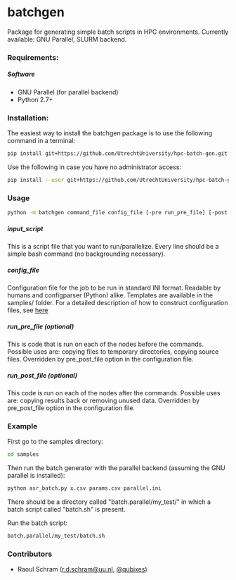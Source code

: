 # batchgen
Package for generating simple batch scripts in HPC environments. Currently available: GNU Parallel, SLURM backend.

### Requirements:

##### Software

- GNU Parallel (for parallel backend)
- Python 2.7+

### Installation:

The easiest way to install the batchgen package is to use the following command in a terminal:

``` bash
pip install git+https://github.com/UtrechtUniversity/hpc-batch-gen.git
```

Use the following in case you have no administrator access:

``` bash
pip install --user git+https://github.com/UtrechtUniversity/hpc-batch-gen.git
```

### Usage
```bash
python -m batchgen command_file config_file [-pre run_pre_file] [-post run_post_file]
```

##### input_script
This is a script file that you want to run/parallelize. Every line should be a simple bash command (no backgrounding necessary).

##### config\_file
Configuration file for the job to be run in standard INI format. Readable by humans and configparser (Python) alike. Templates are available in the samples/ folder. For a detailed description of how to construct configuration files, see [here](config.md)

##### run\_pre\_file (optional)
This is code that is run on each of the nodes before the commands. Possible uses are: copying files to temporary directories, copying source files. Overridden by pre\_post\_file option in the configuration file.

##### run\_post\_file (optional)
This code is run on each of the nodes after the commands. Possible uses are: copying results back or removing unused data. Overridden by pre\_post\_file option in the configuration file.

### Example

First go to the samples directory:

```bash
cd samples
```

Then run the batch generator with the parallel backend (assuming the GNU parallel is installed):

```bash
python asr_batch.py x.csv params.csv parallel.ini
```

There should be a directory called "batch.parallel/my\_test/" in which a batch script called "batch.sh" is present.

Run the batch script:

```bash
batch.parallel/my_test/batch.sh
```

### Contributors

- Raoul Schram (r.d.schram@uu.nl, [@qubixes](github.com/qubixes))


